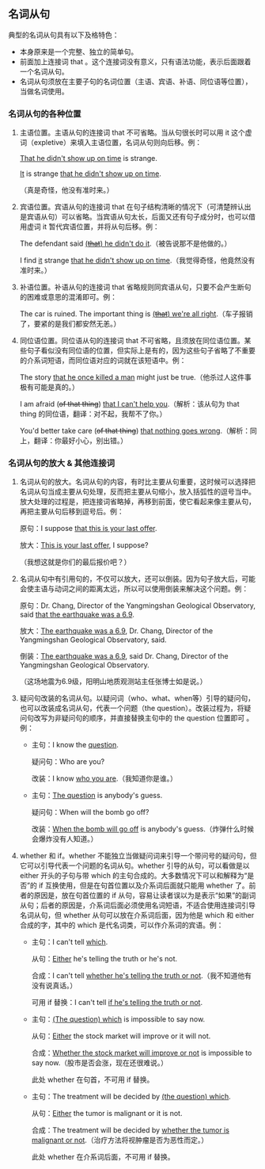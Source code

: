## 名词从句

典型的名词从句具有以下及格特色：

- 本身原来是一个完整、独立的简单句。
- 前面加上连接词 that 。这个连接词没有意义，只有语法功能，表示后面跟着一个名词从句。
- 名词从句须放在主要子句的名词位置（主语、宾语、补语、同位语等位置），当做名词使用。

### 名词从句的各种位置

1. 主语位置。主语从句的连接词 that 不可省略。当从句很长时可以用 it 这个虚词（expletive）来填入主语位置，名词从句则向后移。例：

   <u>That he didn't show up on time</u> is strange.

   <u>It</u> is strange <u>that he didn't show up on time</u>.

   （真是奇怪，他没有准时来。）

2. 宾语位置。宾语从句的连接词 that 在句子结构清晰的情况下（可清楚辨认出是宾语从句）可以省略。当宾语从句太长，后面又还有句子成分时，也可以借用虚词 it 暂代宾语位置，并将从句后移。例：

   The defendant said <u>(~~that~~) he didn't do it</u>.（被告说那不是他做的。）

   I find <u>it</u> strange <u>that he didn't show up on time</u>.（我觉得奇怪，他竟然没有准时来。）

3. 补语位置。补语从句的连接词 that 省略规则同宾语从句，只要不会产生断句的困难或意思的混淆即可。例：

   The car is ruined. The important thing is <u>(~~that~~) we're all right</u>.（车子报销了，要紧的是我们都安然无恙。）

4. 同位语位置。同位语从句的连接词 that 不可省略，且须放在同位语位置。某些句子看似没有同位语的位置，但实际上是有的，因为这些句子省略了不重要的介系词短语，而同位语对应的词就在该短语中。例：

   The story <u>that he once killed a man</u> might just be true.（他杀过人这件事极有可能是真的。）

   I am afraid (~~of that thing~~) <u>that I can't help you</u>.（解析：该从句为 that thing 的同位语，翻译：对不起，我帮不了你。）
   
   You'd better take care (~~of that thing~~) <u>that nothing goes wrong</u>.（解析：同上，翻译：你最好小心，别出错。）

### 名词从句的放大 & 其他连接词

1. 名词从句的放大。名词从句的内容，有时比主要从句重要，这时候可以选择把名词从句当成主要从句处理，反而把主要从句缩小，放入括弧性的逗号当中。放大处理的过程是，把连接词省略掉，再移到前面，使它看起来像主要从句，再把主要从句后移到逗号后。例：

   原句：I suppose <u>that this is your last offer</u>.

   放大：<u>This is your last offer</u>, I suppose?

   （我想这就是你们的最后报价吧？）

2. 名词从句中有引用句的，不仅可以放大，还可以倒装。因为句子放大后，可能会使主语与动词之间的距离太远，所以可以使用倒装来解决这个问题。例：

   原句：Dr. Chang, Director of the Yangmingshan Geological Observatory, said <u>that the earthquake was a 6.9</u>.

   放大：<u>The earthquake was a 6.9</u>, Dr. Chang, Director of the Yangmingshan Geological Observatory, said.

   倒装：<u>The earthquake was a 6.9</u>, said Dr. Chang, Director of the Yangmingshan Geological Observatory.

   （这场地震为6.9级，阳明山地质观测站主任张博士如是说。）

3. 疑问句改装的名词从句。以疑问词（who、what、when等）引导的疑问句，也可以改装成名词从句，代表一个问题（the question）。改装过程为，将疑问句改写为非疑问句的顺序，并直接替换主句中的 the question 位置即可 。例：

   - 主句：I know the <u>question</u>.

     疑问句：Who are you?

     改装：I know <u>who you are</u>.（我知道你是谁。）

   - 主句：<u>The question</u> is anybody's guess.

     疑问句：When will the bomb go off?

     改装：<u>When the bomb will go off</u> is anybody's guess.（炸弹什么时候会爆炸没有人知道。）

4. whether 和 if。whether 不能独立当做疑问词来引导一个带问号的疑问句，但它可以引导代表一个问题的名词从句。whether 引导的从句，可以看做是以 either 开头的子句与带 which 的主句合成的。大多数情况下可以和解释为“是否”的 if 互换使用，但是在句首位置以及介系词后面就只能用 whether 了。前者的原因是，放在句首位置的 if 从句，容易让读者误以为是表示“如果”的副词从句；后者的原因是，介系词后面必须使用名词短语，不适合使用连接词引导名词从句，但 whether 从句可以放在介系词后面，因为他是 which 和 either 合成的字，其中的 which 是代名词类，可以作介系词的宾语。例：

   - 主句：I can't tell <u>which</u>.
   
     从句：<u>Either</u> he's telling the truth or he's not.
   
     合成：I can't tell <u>whether he's telling the truth or not</u>.（我不知道他有没有说真话。）
   
     可用 if 替换：I can't tell <u>if he's telling the truth or not</u>.
   
   - 主句：<u>(The question) which</u> is impossible to say now.
   
     从句：<u>Either</u> the stock market will improve or it will not.
   
     合成：<u>Whether the stock market will improve or not</u> is impossible to say now.（股市是否会涨，现在还很难说。）
   
     此处 whether 在句首，不可用 if 替换。
   
   - 主句：The treatment will be decided by <u>(the question) which</u>.
   
     从句：<u>Either</u> the tumor is malignant or it is not.
   
     合成：The treatment will be decided by <u>whether the tumor is malignant or not</u>.（治疗方法将视肿瘤是否为恶性而定。）
   
     此处 whether 在介系词后面，不可用 if 替换。

